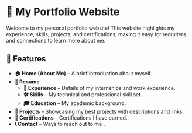 # 🌟 My Portfolio Website

Welcome to my personal portfolio website! This website highlights my experience, skills, projects, and certifications, making it easy for recruiters and connections to learn more about me.

## 🚀 Features

- **🏠 Home (About Me)** – A brief introduction about myself.
- **📄 Resume**  
  - **💼 Experience** – Details of my internships and work experience.  
  - **🛠 Skills** – My technical and professional skill set.  
  - **🎓 Education** – My academic background.  
- **📌 Projects** – Showcasing my best projects with descriptions and links.  
- **🏅 Certifications** – Certifications I have earned.  
- **📞 Contact** – Ways to reach out to me .




